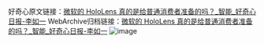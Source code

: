 好奇心原文链接：[微软的 HoloLens 真的是给普通消费者准备的吗？_智能_好奇心日报-李如一](https://www.qdaily.com/articles/9287.html)
WebArchive归档链接：[微软的 HoloLens 真的是给普通消费者准备的吗？_智能_好奇心日报-李如一](http://web.archive.org/web/20160501183030/http://www.qdaily.com/articles/9287.html)
![image](http://ww3.sinaimg.cn/large/007d5XDply1g3veznwt1fj30u0363e81)